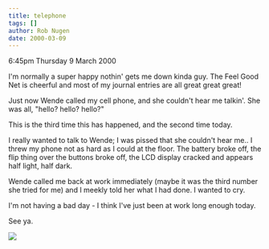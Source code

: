 ```yaml
---
title: telephone
tags: []
author: Rob Nugen
date: 2000-03-09
---
```


<p class=date>6:45pm Thursday 9 March 2000</p>

<p>I'm normally a super happy nothin' gets me down kinda guy.  The Feel 
Good Net is cheerful and most of my journal entries are all great great 
great!

<p>Just now Wende called my cell phone, and she couldn't hear me talkin'. 
 She was all, "hello?  hello?  hello?"

<p>This is the third time this has happened, and the second time today.

<p>I really wanted to talk to Wende; I was pissed that she couldn't hear 
me.. I threw my phone not as hard as I could at the floor.  The battery 
broke off, the flip thing over the buttons broke off, the LCD display 
cracked and appears half light, half dark.

<p>Wende called me back at work immediately (maybe it was the third number 
she tried for me) and I meekly told her what I had done.  I wanted to cry. 

<p>I'm not having a bad day - I think I've just been at work long enough 
today.

<p>See ya.

<p><img src="/images/rob/wL-ROB.gif">

